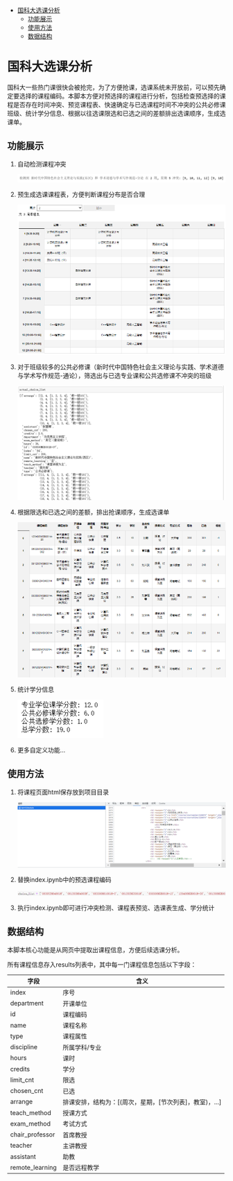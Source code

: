 - [国科大选课分析](#国科大选课分析)
  - [功能展示](#功能展示)
  - [使用方法](#使用方法)
  - [数据结构](#数据结构)


# 国科大选课分析

国科大一些热门课很快会被抢完，为了方便抢课，选课系统未开放前，可以预先确定要选择的课程编码。本脚本方便对预选择的课程进行分析，包括检查预选择的课程是否存在时间冲突、预览课程表、快速确定与已选课程时间不冲突的公共必修课班级、统计学分信息、根据以往选课限选和已选之间的差额排出选课顺序，生成选课单。

## 功能展示

1. 自动检测课程冲突

   ![检测冲突](images/检测冲突.png)

 2. 预生成选课课程表，方便判断课程分布是否合理

    ![课程表](images/课程表.png)

3. 对于班级较多的公共必修课（新时代中国特色社会主义理论与实践、学术道德与学术写作规范-通论），筛选出与已选专业课和公共选修课不冲突的班级

   ![筛选不冲突的公共必修课](images/筛选不冲突的公共必修课.png)

4. 根据限选和已选之间的差额，排出抢课顺序，生成选课单

   ![选课单](images/选课单.png)

5. 统计学分信息

    ![学分信息](images/学分信息.png)

6. 更多自定义功能...

## 使用方法

1. 将课程页面html保存放到项目目录

   ![html保存](images/html保存.png)

2. 替换index.ipynb中的预选课程编码

   ![预选课程编码](images/预选课程编码.png)

3. 执行index.ipynb即可进行冲突检测、课程表预览、选课表生成、学分统计

## 数据结构

本脚本核心功能是从网页中提取出课程信息，方便后续选课分析。

所有课程信息存入results列表中，其中每一门课程信息包括以下字段：

| 字段            | 含义                                                    |
| --------------- | ------------------------------------------------------- |
| index           | 序号                                                    |
| department      | 开课单位                                                |
| id              | 课程编码                                                |
| name            | 课程名称                                                |
| type            | 课程属性                                                |
| discipline      | 所属学科/专业                                           |
| hours           | 课时                                                    |
| credits         | 学分                                                    |
| limit_cnt       | 限选                                                    |
| chosen_cnt      | 已选                                                    |
| arrange         | 排课安排，结构为：[(周次，星期，[节次列表]，教室)，...] |
| teach_method    | 授课方式                                                |
| exam_method     | 考试方式                                                |
| chair_professor | 首席教授                                                |
| teacher         | 主讲教授                                                |
| assistant       | 助教                                                    |
| remote_learning | 是否远程教学                                            |

